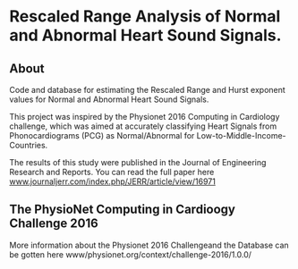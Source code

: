 # Rescaled Range Analysis of Normal and Abnormal Heart Sound Signals.

## About
Code and database for estimating the Rescaled Range and Hurst exponent values for Normal and Abnormal Heart Sound Signals.

This project was inspired by the Physionet 2016 Computing in Cardiology challenge, which was aimed at accurately classifying Heart Signals from Phonocardiograms (PCG) as Normal/Abnormal for Low-to-Middle-Income-Countries.

The results of this study were published in the Journal of Engineering Research and Reports. You can read the full paper here www.journaljerr.com/index.php/JERR/article/view/16971

## The PhysioNet Computing in Cardioogy Challenge 2016
More information about the Physionet 2016 Challengeand the Database can be gotten here www/physionet.org/context/challenge-2016/1.0.0/
